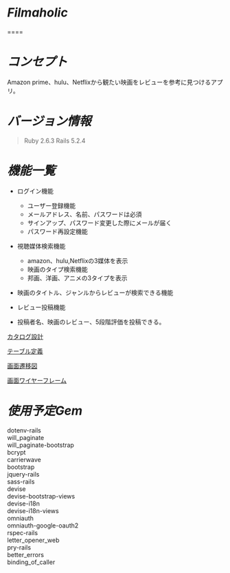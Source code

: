 
# *Filmaholic*
====

# *コンセプト*
Amazon prime、hulu、Netflixから観たい映画をレビューを参考に見つけるアプリ。

# *バージョン情報*
> Ruby 2.6.3
Rails 5.2.4

# *機能一覧*
 * ログイン機能  
   * ユーザー登録機能  
   * メールアドレス、名前、パスワードは必須  
   * サインアップ、パスワード変更した際にメールが届く  
   * パスワード再設定機能  
 
* 視聴媒体検索機能  
  *  amazon、hulu,Netflixの3媒体を表示  
  *  映画のタイプ検索機能  
  *  邦画、洋画、アニメの3タイプを表示  

*  映画のタイトル、ジャンルからレビューが検索できる機能

 *  レビュー投稿機能
 *  投稿者名、映画のレビュー、5段階評価を投稿できる。
 
[カタログ設計](https://docs.google.com/spreadsheets/d/1jDhjZZb9sK8EXOst9NT0HSTwPBF3sZP68FSuT2hhjNI/edit?pli=1#gid=0)

[テーブル定義](https://docs.google.com/spreadsheets/d/1jDhjZZb9sK8EXOst9NT0HSTwPBF3sZP68FSuT2hhjNI/edit?pli=1#gid=0)

[画面遷移図](https://cacoo.com/diagrams/e9EVOPVt0Wc25LzV/D49F9)

[画面ワイヤーフレーム](https://docs.google.com/spreadsheets/d/1lmpSzBYg-URmZilsH7m062gjdfm_ENRKA-Kxqt39aL4/edit#gid=0)

# *使用予定Gem*
dotenv-rails  
will_paginate  
will_paginate-bootstrap  
bcrypt  
carrierwave  
bootstrap  
jquery-rails  
sass-rails  
devise  
devise-bootstrap-views  
devise-i18n  
devise-i18n-views  
omniauth  
omniauth-google-oauth2  
rspec-rails  
letter_opener_web  
pry-rails  
better_errors  
binding_of_caller  
